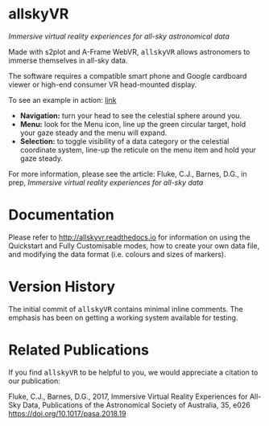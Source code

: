# allskyVR

<i>Immersive virtual reality experiences for all-sky astronomical data</i>

Made with s2plot and A-Frame WebVR, <tt>allskyVR</tt> allows astronomers to immerse themselves in all-sky data.   

The software requires a compatible smart phone and Google cardboard viewer or high-end consumer VR head-mounted display.

To see an example in action: <a href="https://astronomy.swin.edu.au/~cfluke/vr/webundle/" target=_NEW>link</a>

- <b>Navigation:</b> turn your head to see the celestial sphere around you.
- <b>Menu:</b> look for the Menu icon, line up the green circular target, hold your gaze steady and the menu will expand.
- <b>Selection:</b> to toggle visibility of a data category or the celestial coordinate system, line-up the reticule on the menu item and hold your gaze steady.

For more information, please see the article: 
Fluke, C.J., Barnes, D.G., in prep, <i>Immersive virtual reality experiences for all-sky data</i>

# Documentation

Please refer to http://allskyvr.readthedocs.io for information on using the Quickstart and Fully Customisable modes, how to create your own data file, and modifying the data format (i.e. colours and sizes of markers). 

# Version History

The initial commit of <tt>allskyVR</tt> contains minimal inline comments.  The emphasis has been on getting a working system available for testing.

# Related Publications

If you find <tt>allskyVR</tt> to be helpful to you, we would appreciate a citation to our publication:

Fluke, C.J., Barnes, D.G., 2017, Immersive Virtual Reality Experiences for All-Sky Data, Publications of the Astronomical Society of Australia, 35, e026 <a href="https://doi.org/10.1017/pasa.2018.19">https://doi.org/10.1017/pasa.2018.19</a>
